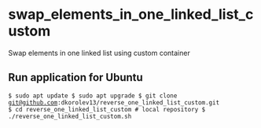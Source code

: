 # swap_elements_in_one_linked_list_custom
Swap elements in one linked list using custom container
## Run application for Ubuntu
<code>$ sudo apt update
$ sudo apt upgrade
$ git clone git@github.com:dkorolev13/reverse_one_linked_list_custom.git
$ cd reverse_one_linked_list_custom # local repository
$ ./reverse_one_linked_list_custom.sh</code>
